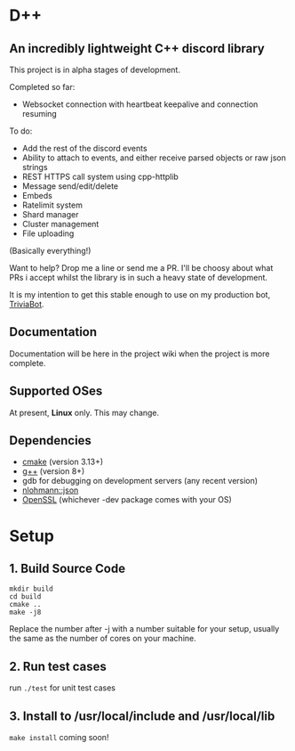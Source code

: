 # D++
## An incredibly lightweight C++ discord library

This project is in alpha stages of development.

Completed so far:

* Websocket connection with heartbeat keepalive and connection resuming

To do:

* Add the rest of the discord events
* Ability to attach to events, and either receive parsed objects or raw json strings
* REST HTTPS call system using cpp-httplib
* Message send/edit/delete
* Embeds
* Ratelimit system
* Shard manager
* Cluster management
* File uploading

(Basically everything!)

Want to help? Drop me a line or send me a PR. I'll be choosy about what PRs i accept whilst the library is in such a heavy state of development.

It is my intention to get this stable enough to use on my production bot, [TriviaBot](https://github.com/brainboxdotcc/triviabot).

## Documentation

Documentation will be here in the project wiki when the project is more complete.

## Supported OSes

At present, **Linux** only. This may change.

## Dependencies

* [cmake](https://cmake.org/) (version 3.13+)
* [g++](https://gcc.gnu.org) (version 8+)
* gdb for debugging on development servers (any recent version)
* [nlohmann::json](https://github.com/nlohmann/json)
* [OpenSSL](https://openssl.org/) (whichever -dev package comes with your OS)

# Setup

## 1. Build Source Code

    mkdir build
    cd build
    cmake ..
    make -j8
    
Replace the number after -j with a number suitable for your setup, usually the same as the number of cores on your machine.

## 2. Run test cases

run `./test` for unit test cases

## 3. Install to /usr/local/include and /usr/local/lib

`make install` coming soon!
